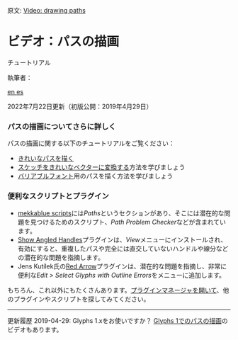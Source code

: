 原文: [Video: drawing paths](https://glyphsapp.com/learn/video-drawing-paths)
# ビデオ：パスの描画

チュートリアル

執筆者：

[ en ](https://glyphsapp.com/learn/video-drawing-paths) [ es ](https://glyphsapp.com/es/learn/video-drawing-paths)

2022年7月22日更新（初版公開：2019年4月29日）

### パスの描画についてさらに詳しく

パスの描画に関する以下のチュートリアルをご覧ください：

*   [きれいなパスを描く](drawing-good-paths.md)
*   [スケッチをきれいなベクターに変換する](sketching.md)方法を学びましょう
*   [バリアブルフォント](creating-a-variable-font.md)用のパスを描く方法を学びましょう

### 便利なスクリプトとプラグイン

*   [mekkablue scripts](glyphsapp3://showplugin/mekkablue%20scripts)には*Paths*というセクションがあり、そこには潜在的な問題を見つけるためのスクリプト、*Path Problem Checker*などが含まれています。
*   [Show Angled Handles](glyphsapp3://showplugin/Show%20Angled%20Handles)プラグインは、*View*メニューにインストールされ、有効にすると、重複したパスや完全には直交していないハンドルや線分などの潜在的な問題を指摘します。
*   Jens Kutílek氏の[Red Arrow](glyphsapp3://showplugin/Red%20Arrow)プラグインは、潜在的な問題を指摘し、非常に便利な*Edit > Select Glyphs with Outline Errors*をメニューに追加します。

もちろん、これ以外にもたくさんあります。[プラグインマネージャを開いて](glyphsapp3://openpluginmanager)、他のプラグインやスクリプトを探してみてください。

---

更新履歴 2019-04-29: Glyphs 1.xをお使いですか？ [Glyphs 1でのパスの描画](https://vimeo.com/glyphsapp/drawingpaths)のビデオもあります。